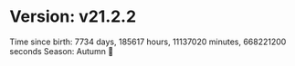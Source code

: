 # Version: v21.2.2
Time since birth: 7734 days, 185617 hours, 11137020 minutes, 668221200 seconds
Season: Autumn 🍁
